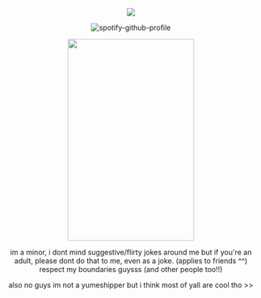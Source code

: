 <div align="center">

![](https://komarev.com/ghpvc/?username=weather-girl&label=raindrop&color=76ade8)
  
![spotify-github-profile](https://spotify-github-profile.kittinanx.com/api/view?uid=0peo08kixd2cq5azcvpkxhvb5&cover_image=true&theme=natemoo-re&show_offline=false&background_color=121212&interchange=false&bar_color=76ade8&bar_color_cover=false)

<img src="https://github.com/user-attachments/assets/7c506b79-15c9-448f-a18b-4a34d02d6578" width="250" height="400"/>

im a minor, i dont mind suggestive/flirty jokes around me but if you're an adult, please dont do that to me, even as a joke. (applies to friends ^^) respect my boundaries guysss (and other people too!!)

also no guys im not a yumeshipper but i think most of yall are cool tho >>
</div>
